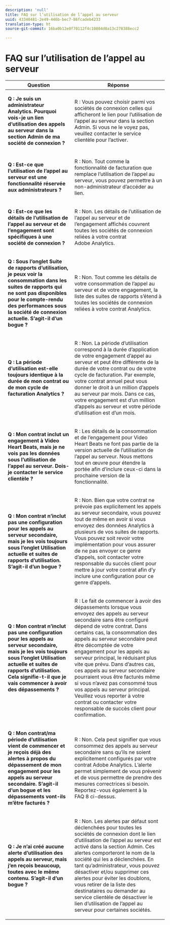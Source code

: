 ```yaml
---
description: 'null'
title: FAQ sur l’utilisation de l’appel au serveur
uuid: 43340481-2e49-446b-bec7-86fcadeb4233
translation-type: ht
source-git-commit: 16ba0b12e0f70112f4c10804d0a13c278388ecc2

---
```



# FAQ sur l’utilisation de l’appel au serveur

<table id="table_10384E2010B849708AE9462BB2B43438"> 
 <thead> 
  <tr> 
   <th colname="col1" class="entry"> Question </th> 
   <th colname="col2" class="entry"> Réponse </th> 
  </tr> 
 </thead>
 <tbody> 
  <tr> 
   <td colname="col1"> <p><b>Q : Je suis un administrateur Analytics. Pourquoi vois-je un lien d’utilisation des appels au serveur dans la section Admin de ma société de connexion ?</b> </p> </td> 
   <td colname="col2"> <p>R : Vous pouvez choisir parmi vos sociétés de connexion celles qui afficheront le lien pour l’utilisation de l’appel au serveur dans la section Admin. Si vous ne le voyez pas, veuillez contacter le service clientèle pour l’activer. </p> </td> 
  </tr> 
  <tr> 
   <td colname="col1"> <p><b>Q : Est-ce que l’utilisation de l’appel au serveur est une fonctionnalité réservée aux administrateurs ? </b> </p> </td> 
   <td colname="col2"> <p>R : Non. Tout comme la fonctionnalité de facturation que remplace l’utilisation de l’appel au serveur, vous pouvez permettre à un non-administrateur d’accéder au lien. </p> </td> 
  </tr> 
  <tr> 
   <td colname="col1"> <p><b>Q : Est-ce que les détails de l’utilisation de l’appel au serveur et de l’engagement sont spécifiques à une société de connexion ?</b> </p> </td> 
   <td colname="col2"> <p>R : Non. Les détails de l’utilisation de l’appel au serveur et de l’engagement affichés couvrent toutes les sociétés de connexion reliées à votre contrat Adobe Analytics. </p> </td> 
  </tr> 
  <tr> 
   <td colname="col1"> <p><b>Q : Sous l’onglet Suite de rapports d’utilisation, je peux voir la consommation dans les suites de rapports qui ne sont pas disponibles pour le compte-rendu des performances sous la société de connexion actuelle. S’agit-il d’un bogue ? </b> </p> </td> 
   <td colname="col2"> <p>R : Non. Tout comme les détails de votre consommation de l’appel au serveur et de votre engagement, la liste des suites de rapports s’étend à toutes les sociétés de connexion reliées à votre contrat Analytics. </p> </td> 
  </tr> 
  <tr> 
   <td colname="col1"> <p><b>Q : La période d’utilisation est-elle toujours identique à la durée de mon contrat ou de mon cycle de facturation Analytics ? </b> </p> </td> 
   <td colname="col2"> <p>R : Non. La période d’utilisation correspond à la durée d’application de votre engagement d’appel au serveur et peut être différente de la durée de votre contrat ou de votre cycle de facturation. Par exemple, votre contrat annuel peut vous donner le droit à un million d’appels au serveur par mois. Dans ce cas, votre engagement est d’un million d’appels au serveur et votre période d’utilisation est d’un mois. </p> </td> 
  </tr> 
  <tr> 
   <td colname="col1"> <p><b>Q : Mon contrat inclut un engagement à Video Heart Beats, mais je ne vois pas les données sous l’utilisation de l’appel au serveur. Dois-je contacter le service clientèle ?</b> </p> </td> 
   <td colname="col2"> <p>R : Les détails de la consommation et de l’engagement pour Video Heart Beats ne font pas partie de la version actuelle de l’utilisation de l’appel au serveur. Nous mettons tout en œuvre pour étendre la portée afin d’inclure ceux-ci dans la prochaine version de la fonctionnalité. </p> </td> 
  </tr> 
  <tr> 
   <td colname="col1"> <p><b>Q : Mon contrat n’inclut pas une configuration pour les appels au serveur secondaire, mais je les vois toujours sous l’onglet Utilisation actuelle et suites de rapports d’utilisation. S’agit-il d’un bogue ? </b> </p> </td> 
   <td colname="col2"> <p>R : Non. Bien que votre contrat ne prévoie pas explicitement les appels au serveur secondaire, vous pouvez tout de même en avoir si vous envoyez des données Analytics à plusieurs de vos suites de rapports. Vous pouvez soit revoir votre implémentation pour vous assurer de ne pas envoyer ce genre d’appels, soit contacter votre responsable du succès client pour mettre à jour votre contrat afin d’y inclure une configuration pour ce genre d’appels. </p> </td> 
  </tr> 
  <tr> 
   <td colname="col1"> <p><b>Q : Mon contrat n’inclut pas une configuration pour les appels au serveur secondaire, mais je les vois toujours sous l’onglet Utilisation actuelle et suites de rapports d’utilisation. Cela signifie-t-il que je vais commencer à avoir des dépassements ?</b> </p> </td> 
   <td colname="col2"> <p>R : Le fait de commencer à avoir des dépassements lorsque vous envoyez des appels au serveur secondaire sans être configuré dépend de votre contrat. Dans certains cas, la consommation des appels au serveur secondaire peut être décomptée de votre engagement pour les appels au serveur principal, le réduisant plus vite que prévu. Dans d’autres cas, ces appels au serveur secondaire pourraient vous être facturés même si vous n’avez pas consommé tous vos appels au serveur principal. Veuillez vous reporter à votre contrat ou contacter votre responsable de succès client pour confirmation. </p> </td> 
  </tr> 
  <tr> 
   <td colname="col1"> <p><b>Q : Mon contrat/ma période d’utilisation vient de commencer et je reçois déjà des alertes à propos du dépassement de mon engagement pour les appels au serveur secondaire. S’agit-il d’un bogue et les dépassements vont-ils m’être facturés ? </b> </p> </td> 
   <td colname="col2"> <p>R : Non. Cela peut signifier que vous consommez des appels au serveur secondaire sans qu’ils ne soient explicitement configurés par votre contrat Adobe Analytics. L’alerte permet simplement de vous prévenir et de vous permettre de prendre des mesures correctrices si besoin. Reportez-vous également à la FAQ 8 ci-dessus. </p> </td> 
  </tr> 
  <tr> 
   <td colname="col1"> <p><b>Q : Je n’ai créé aucune alerte d’utilisation des appels au serveur, mais j’en reçois beaucoup, toutes avec le même contenu. S’agit-il d’un bogue ? </b> </p> </td> 
   <td colname="col2"> <p>R : Non. Les alertes par défaut sont déclenchées pour toutes les sociétés de connexion dont le lien d’utilisation de l’appel au serveur est activé dans la section Admin. Ces alertes comporteront le nom de la société qui les a déclenchées. En tant qu’administrateur, vous pouvez désactiver et/ou supprimer ces alertes pour éviter les doublons, vous retirer de la liste des destinataires ou demander au service clientèle de désactiver le lien d’utilisation de l’appel au serveur pour certaines sociétés. </p> </td> 
  </tr> 
 </tbody> 
</table>
